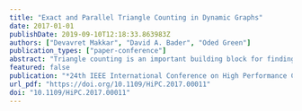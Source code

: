 ```yaml
---
title: "Exact and Parallel Triangle Counting in Dynamic Graphs"
date: 2017-01-01
publishDate: 2019-09-10T12:18:33.863983Z
authors: ["Devavret Makkar", "David A. Bader", "Oded Green"]
publication_types: ["paper-conference"]
abstract: "Triangle counting is an important building block for finding key players in a graph. It is an integral part of the popular clustering coefficient analytic and can be used for pattern matching in social networks. A triangle, which is also a 3-clique, represents a strong connection between three players that are all connected. While counting triangles is not overly expensive from a computational standpoint, especially in comparison to centrality metrics (such as betweenness centrality and closeness centrality), it can still prove to be prohibitive for large scale networks, especially for those with a power-law distribution. This problem only deepens for dynamic graphs where the network is constantly changing, requiring constant updating of the graph and the analytic. In this paper, we present a new dynamic graph algorithm for counting triangles that is based on an inclusion-exclusion formulation. While our algorithm is independent of the computing platform, we show performance results on an NVIDIA GPU. Our approach handles 32 million updates per second, or up to 11 million updates per second if the graph data structure is also updated. In past approaches, when a vertex was affected due to an edge insertion or deletion, it was necessary to find the triangles from scratch for that given vertex. Our new formulation does not need this and only requires considering the affected edges. As such our algorithm is typically several hundred times faster than the past approach - in some cases up to 819X faster."
featured: false
publication: "*24th IEEE International Conference on High Performance Computing, HiPC 2017, Jaipur, India, December 18-21, 2017*"
url_pdf: "https://doi.org/10.1109/HiPC.2017.00011"
doi: "10.1109/HiPC.2017.00011"
---
```


